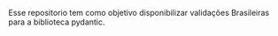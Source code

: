 
Esse repositorio tem como objetivo disponibilizar validações Brasileiras para a biblioteca pydantic.